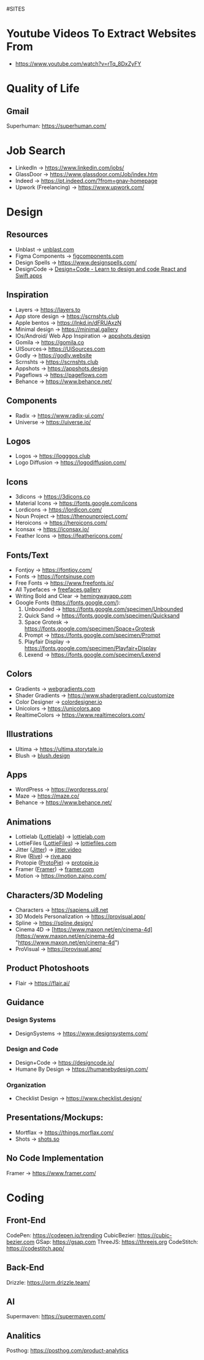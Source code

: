 #SITES

# Youtube Videos To Extract Websites From 
- https://www.youtube.com/watch?v=rTq_8DxZyFY
# Quality of Life
## Gmail
Superhuman: https://superhuman.com/

# Job Search

- LinkedIn → https://www.linkedin.com/jobs/
- GlassDoor → https://www.glassdoor.com/Job/index.htm
- Indeed → https://pt.indeed.com/?from=gnav-homepage
- Upwork (Freelancing) → https://www.upwork.com/

# Design

## Resources
- Unblast → [unblast.com](http://unblast.com/)  
- Figma Components → [figcomponents.com](http://figcomponents.com/)  
- Design Spells → https://www.designspells.com/
- DesignCode → [Design+Code - Learn to design and code React and Swift apps](https://designcode.io/)

## Inspiration
- Layers → https://layers.to
- App store design → https://scrnshts.club
- Apple bentos → https://lnkd.in/dFRUAxzN 
- Minimal design → https://minimal.gallery 
- IOs/Android/ Web App Inspiration → [appshots.design](http://appshots.design/)
- Gomila → https://gomila.co  
- UISources→ https://UiSources.com  
- Godly → https://godly.website  
- Scrnshts → https://scrnshts.club  
- Appshots → https://appshots.design  
- Pageflows → https://pageflows.com
- Behance → https://www.behance.net/
 
## Components
- Radix → https://www.radix-ui.com/
- Universe → https://uiverse.io/

## Logos
- Logos → https://logggos.club
- Logo Diffusion → https://logodiffusion.com/

## Icons
- 3dicons → https://3dicons.co 
- Material Icons → https://fonts.google.com/icons
- Lordicons → https://lordicon.com/
- Noun Project → https://thenounproject.com/
- Heroicons → https://heroicons.com/
- Iconsax → https://iconsax.io/
- Feather Icons → https://feathericons.com/

## Fonts/Text
- Fontjoy → https://fontjoy.com/
- Fonts → https://fontsinuse.com 
- Free Fonts → https://www.freefonts.io/
- All Typefaces → [freefaces.gallery](http://freefaces.gallery/)  
- Writing Bold and Clear → [hemingwayapp.com](http://hemingwayapp.com/)  
 - Google Fonts (https://fonts.google.com/):
	1) Unbounded → https://fonts.google.com/specimen/Unbounded
	2) Quick Sand → https://fonts.google.com/specimen/Quicksand
	3) Space Grotesk → https://fonts.google.com/specimen/Space+Grotesk
	4) Prompt → https://fonts.google.com/specimen/Prompt
	5) Playfair Display → https://fonts.google.com/specimen/Playfair+Display
	6) Lexend → https://fonts.google.com/specimen/Lexend

## Colors 
- Gradients → [webgradients.com](https://webgradients.com/)
- Shader Gradients → https://www.shadergradient.co/customize 
- Color Designer → [colordesigner.io](http://colordesigner.io/)
- Unicolors → https://unicolors.app
- RealtimeColors → https://www.realtimecolors.com/

## Illustrations
- Ultima → https://ultima.storytale.io 
- Blush → [blush.design](http://blush.design/)  

## Apps
- WordPress → https://wordpress.org/
- Maze → https://maze.co/
- Behance → https://www.behance.net/

## Animations
- Lottielab ([Lottielab](https://www.linkedin.com/company/lottielab/)) → [lottielab.com](http://lottielab.com/)  
- LottieFiles ([LottieFiles](https://www.linkedin.com/company/lottiefiles/)) → [lottiefiles.com](http://lottiefiles.com/)  
- Jitter ([Jitter](https://www.linkedin.com/company/jittervideo/)) → [jitter.video](http://jitter.video/)  
- Rive ([Rive](https://www.linkedin.com/company/rive-app/)) → [rive.app](http://rive.app/)  
- Protopie ([ProtoPie](https://www.linkedin.com/company/protopie/)) → [protopie.io](http://protopie.io/)  
- Framer ([Framer](https://www.linkedin.com/company/framer/)) → [framer.com](http://framer.com/)
- Motion → https://motion.zajno.com/

## Characters/3D Modeling
- Characters → https://sapiens.ui8.net
- 3D Models Personalization → https://provisual.app/
- Spline → https://spline.design/
- Cinema 4D → [https://www.maxon.net/en/cinema-4d](https://www.maxon.net/en/cinema-4d "https://www.maxon.net/en/cinema-4d")
- ProVisual → https://provisual.app/

## Product Photoshoots
- Flair → https://flair.ai/

## Guidance
### Design Systems
- DesignSystems → https://www.designsystems.com/
### Design and Code
- Design+Code → https://designcode.io/
- Humane By Design → https://humanebydesign.com/
### Organization
- Checklist Design → https://www.checklist.design/

## Presentations/Mockups:
- Mortflax → https://things.morflax.com/
- Shots → [shots.so](http://shots.so/)  

## No Code Implementation
Framer → https://www.framer.com/

# Coding
## Front-End
CodePen: https://codepen.io/trending
CubicBezier: https://cubic-bezier.com
GSap: https://gsap.com
ThreeJS: https://threejs.org
CodeStitch: https://codestitch.app/

## Back-End
Drizzle: https://orm.drizzle.team/

## AI
Supermaven: https://supermaven.com/

## Analitics
Posthog: https://posthog.com/product-analytics